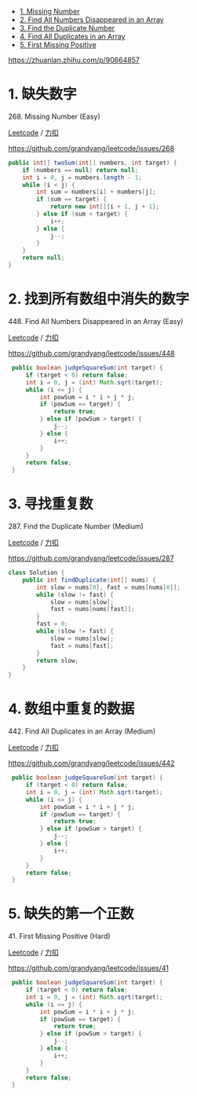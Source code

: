 <!-- GFM-TOC -->
* [1. Missing Number](#1-缺失数字)
* [2. Find All Numbers Disappeared in an Array](#2-缺失数字)
* [3. Find the Duplicate Number](#3-寻找重复数)
* [4. Find All Duplicates in an Array](#4-数组中重复的数据)
* [5. First Missing Positive](#5-缺失的第一个正数)
<!-- GFM-TOC -->


https://zhuanlan.zhihu.com/p/90664857

# 1. 缺失数字

268\. Missing Number (Easy)

[Leetcode](https://leetcode.com/problems/missing-number/) / [力扣](https://leetcode-cn.com/problems/missing-number/)

https://github.com/grandyang/leetcode/issues/268
```java
public int[] twoSum(int[] numbers, int target) {
    if (numbers == null) return null;
    int i = 0, j = numbers.length - 1;
    while (i < j) {
        int sum = numbers[i] + numbers[j];
        if (sum == target) {
            return new int[]{i + 1, j + 1};
        } else if (sum < target) {
            i++;
        } else {
            j--;
        }
    }
    return null;
}
```

# 2. 找到所有数组中消失的数字

448\. Find All Numbers Disappeared in an Array (Easy)

[Leetcode](https://leetcode.com/problems/find-all-numbers-disappeared-in-an-array/) / [力扣](https://leetcode-cn.com/problems/find-all-numbers-disappeared-in-an-array/)

https://github.com/grandyang/leetcode/issues/448
```java
 public boolean judgeSquareSum(int target) {
     if (target < 0) return false;
     int i = 0, j = (int) Math.sqrt(target);
     while (i <= j) {
         int powSum = i * i + j * j;
         if (powSum == target) {
             return true;
         } else if (powSum > target) {
             j--;
         } else {
             i++;
         }
     }
     return false;
 }
```

# 3. 寻找重复数

287\. Find the Duplicate Number (Medium)

[Leetcode](https://leetcode.com/problems/find-the-duplicate-number/) / [力扣](https://leetcode-cn.com/problems/find-the-duplicate-number/)

https://github.com/grandyang/leetcode/issues/287
```java
class Solution {
    public int findDuplicate(int[] nums) {
        int slow = nums[0], fast = nums[nums[0]];
        while (slow != fast) {
            slow = nums[slow];
            fast = nums[nums[fast]];
        }
        fast = 0;
        while (slow != fast) {
            slow = nums[slow];
            fast = nums[fast];
        }
        return slow;
    }
}
```

# 4. 数组中重复的数据

442\. Find All Duplicates in an Array (Medium)

[Leetcode](https://leetcode.com/problems/find-all-duplicates-in-an-array/) / [力扣](https://leetcode-cn.com/problems/find-all-duplicates-in-an-array/)

https://github.com/grandyang/leetcode/issues/442
```java
 public boolean judgeSquareSum(int target) {
     if (target < 0) return false;
     int i = 0, j = (int) Math.sqrt(target);
     while (i <= j) {
         int powSum = i * i + j * j;
         if (powSum == target) {
             return true;
         } else if (powSum > target) {
             j--;
         } else {
             i++;
         }
     }
     return false;
 }
```

# 5. 缺失的第一个正数

41\. First Missing Positive (Hard)

[Leetcode](https://leetcode.com/problems/first-missing-positive/) / [力扣](https://leetcode-cn.com/problems/first-missing-positive/)

https://github.com/grandyang/leetcode/issues/41
```java
 public boolean judgeSquareSum(int target) {
     if (target < 0) return false;
     int i = 0, j = (int) Math.sqrt(target);
     while (i <= j) {
         int powSum = i * i + j * j;
         if (powSum == target) {
             return true;
         } else if (powSum > target) {
             j--;
         } else {
             i++;
         }
     }
     return false;
 }
```
